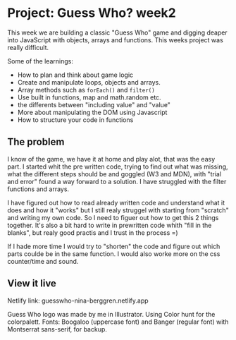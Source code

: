 # Project: Guess Who? week2

This week we are building a classic "Guess Who" game and digging deaper into JavaScript 
with objects, arrays and functions. This weeks project was really difficult.

Some of the learnings:

- How to plan and think about game logic
- Create and manipulate loops, objects and arrays.
- Array methods such as `forEach()` and `filter()`
- Use built in functions, map and math.random etc.
- the differents between "including value" and "value"
- More about manipulating the DOM using Javascript
- How to structure your code in functions


## The problem

I know of the game, we have it at home and play alot, that was the easy part. I started whit the pre written code, trying to find out what was missing, what the different steps should be and goggled (W3 and MDN), with "trial and error" found a way forward to a solution. I have struggled with the filter functions and arrays. 

I have figured out how to read already written code and understand what it does and how it "works" but I still realy struggel with starting from "scratch" and writing my own code. So I need to figuer out how to get this 
2 things together. It's also a bit hard to write in prewritten code whith "fill in the blanks", but realy good practis and I trust in the process =)

If I hade more time I would try to "shorten" the code and figure out which parts coulde be in the same function.
I would also worke more on the css counter/time and sound.

## View it live

Netlify link: guesswho-nina-berggren.netlify.app

Guess Who logo was made by me in Illustrator.
Using Color hunt for the colorpalett.
Fonts: Boogaloo (uppercase font) and Banger (regular font) with Montserrat sans-serif, for backup.
